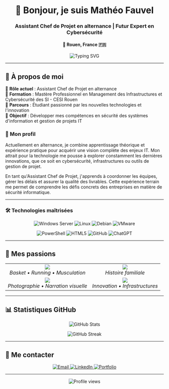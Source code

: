 <h1 align="center">👋 Bonjour, je suis Mathéo Fauvel</h1>
<h3 align="center">Assistant Chef de Projet en alternance | Futur Expert en Cybersécurité</h3>
<h4 align="center">📍 Rouen, France 🇫🇷</h4>

<p align="center">
  <img src="https://readme-typing-svg.herokuapp.com?font=Fira+Code&pause=1000&color=2E8B57&center=true&vCenter=true&width=435&lines=Management+des+Infrastructures;Cybersécurité+des+SI;Passionné+de+Technologie" alt="Typing SVG" />
</p>

---

## 🎯 À propos de moi

🔹 **Rôle actuel** : Assistant Chef de Projet en alternance  
🔹 **Formation** : Mastère Professionnel en Management des Infrastructures et Cybersécurité des SI - CESI Rouen  
🔹 **Parcours** : Étudiant passionné par les nouvelles technologies et l'innovation  
🔹 **Objectif** : Développer mes compétences en sécurité des systèmes d'information et gestion de projets IT  

### 🌟 Mon profil
Actuellement en alternance, je combine apprentissage théorique et expérience pratique pour acquérir une vision complète des enjeux IT. Mon attrait pour la technologie me pousse à explorer constamment les dernières innovations, que ce soit en cybersécurité, infrastructures ou outils de gestion de projet.

En tant qu'Assistant Chef de Projet, j'apprends à coordonner les équipes, gérer les délais et assurer la qualité des livrables. Cette expérience terrain me permet de comprendre les défis concrets des entreprises en matière de sécurité informatique.

---

### 🛠️ **Technologies maîtrisées**

<p align="center">
  <img src="https://img.shields.io/badge/Windows_Server-0078D4?style=for-the-badge&logo=windows&logoColor=white" alt="Windows Server" />
  <img src="https://img.shields.io/badge/Linux-FCC624?style=for-the-badge&logo=linux&logoColor=black" alt="Linux" />
  <img src="https://img.shields.io/badge/Debian-A81D33?style=for-the-badge&logo=debian&logoColor=white" alt="Debian" />
  <img src="https://img.shields.io/badge/VMware-607078?style=for-the-badge&logo=vmware&logoColor=white" alt="VMware" />
</p>

<p align="center">
  <img src="https://img.shields.io/badge/PowerShell-5391FE?style=for-the-badge&logo=powershell&logoColor=white" alt="PowerShell" />
  <img src="https://img.shields.io/badge/HTML5-E34F26?style=for-the-badge&logo=html5&logoColor=white" alt="HTML5" />
  <img src="https://img.shields.io/badge/GitHub-181717?style=for-the-badge&logo=github&logoColor=white" alt="GitHub" />
  <img src="https://img.shields.io/badge/ChatGPT-74AA9C?style=for-the-badge&logo=openai&logoColor=white" alt="ChatGPT" />
</p>

---

## 🎨 Mes passions

<table align="center">
  <tr>
    <td align="center">
      <img src="https://img.shields.io/badge/🏀-Sport-FF6B35?style=for-the-badge" />
      <br><em>Basket • Running • Musculation</em>
    </td>
    <td align="center">
      <img src="https://img.shields.io/badge/📜-Généalogie-8B4513?style=for-the-badge" />
      <br><em>Histoire familiale</em>
    </td>
  </tr>
  <tr>
    <td align="center">
      <img src="https://img.shields.io/badge/🎥-Cinéma-FF1744?style=for-the-badge" />
      <br><em>Photographie • Narration visuelle</em>
    </td>
    <td align="center">
      <img src="https://img.shields.io/badge/💻-Tech-4CAF50?style=for-the-badge" />
      <br><em>Innovation • Infrastructures</em>
    </td>
  </tr>
</table>

---

## 📊 Statistiques GitHub

<p align="center">
  <img src="https://github-readme-stats.vercel.app/api?username=matheofauvel&show_icons=true&theme=tokyonight&hide_border=true" alt="GitHub Stats" />
</p>

<p align="center">
  <img src="https://github-readme-streak-stats.herokuapp.com/?user=matheofauvel&theme=tokyonight&hide_border=true" alt="GitHub Streak" />
</p>

---

## 🤝 Me contacter

<p align="center">
  <a href="mailto:fauvel.math76pro@gmail.com">
    <img src="https://img.shields.io/badge/Email-D14836?style=for-the-badge&logo=gmail&logoColor=white" alt="Email" />
  </a>
  <a href="https://www.linkedin.com/in/matheofauvel/">
    <img src="https://img.shields.io/badge/LinkedIn-0077B5?style=for-the-badge&logo=linkedin&logoColor=white" alt="LinkedIn" />
  </a>
  <a href="">
    <img src="https://img.shields.io/badge/Portfolio-FF5722?style=for-the-badge&logo=googlechrome&logoColor=white" alt="Portfolio" />
  </a>
</p>

---

<p align="center">
  <img src="https://komarev.com/ghpvc/?username=matheofauvel&color=blueviolet&style=flat-square&label=Visiteurs" alt="Profile views" />
</p>
